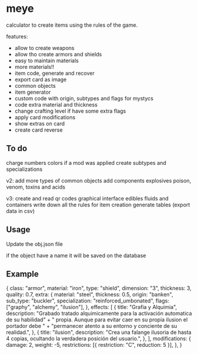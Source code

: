 # meye

calculator to create items using the rules of the game.

features:
- allow to create weapons
- allow tho create armors and shields
- easy to maintain materials
- more materials!!
- item code, generate and recover
- export card as image
- common objects
- item generator
- custom code with origin, subtypes and flags for mystycs 
- code extra material and thickness
- change crafting level if have some extra flags
- apply card modifications
- show extras on card
- create card reverse

## To do
charge numbers colors if a mod was applied
create subtypes and specializations

v2:
add more types of common objects
add components
explosives
poison, venom, toxins and acids

v3:
create and read qr codes
graphical interface
edibles
fluids and containers
write down all the rules for item creation
generate tables (export data in csv)

## Usage

Update the obj.json file

if the object have a name it will be saved on the database


## Example

{
    class: "armor",
    material: "iron",
    type: "shield",
    dimension: "3",
    thickness: 3,
    quality: 0.7,
    extra: {
      material: "steel",
      thickness: 0.5,
      origin: "banken",
      sub_type: "buckler",
      specialization: "reinforced_umbonated",
      flags: ["graphy", "alchemy", "ilusion"],
    },
    effects: [
      {
        title: "Grafia y Alquimia",
        description:
          "Grabado tratado alquimicamente para la activación automatica de su habilidad" +
          " propia. Aunque para evitar caer en su propia ilusion el portador debe " +
          "permanecer atento a su entorno y conciente de su realidad.",
      },
      {
        title: "ilusion",
        description:
          "Crea una falange ilusoria de hasta 4 copias, ocultando la verdadera posición del usuario.",
      },
    ],
    modifications: {
      damage: 2,
      weight: -5,
      restrictions: [{ restriction: "C", reduction: 5 }],
    },
  }